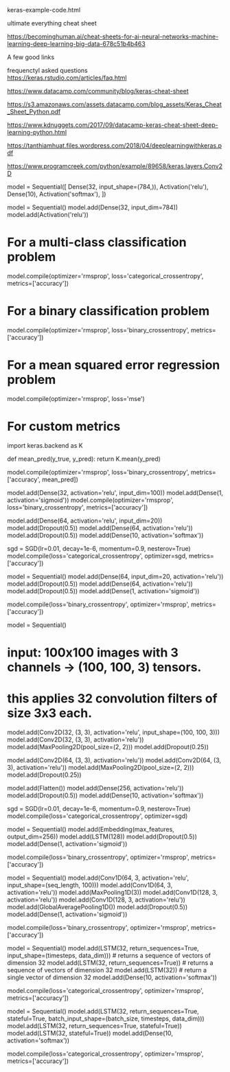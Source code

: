 keras-example-code.html

ultimate everything cheat sheet

https://becominghuman.ai/cheat-sheets-for-ai-neural-networks-machine-learning-deep-learning-big-data-678c51b4b463





A few good links

frequenctyl asked questions  
https://keras.rstudio.com/articles/faq.html

https://www.datacamp.com/community/blog/keras-cheat-sheet


https://s3.amazonaws.com/assets.datacamp.com/blog_assets/Keras_Cheat_Sheet_Python.pdf


https://www.kdnuggets.com/2017/09/datacamp-keras-cheat-sheet-deep-learning-python.html


https://tanthiamhuat.files.wordpress.com/2018/04/deeplearningwithkeras.pdf









https://www.programcreek.com/python/example/89658/keras.layers.Conv2D





















model = Sequential([
    Dense(32, input_shape=(784,)),
    Activation('relu'),
    Dense(10),
    Activation('softmax'),
])





model = Sequential()
model.add(Dense(32, input_dim=784))
model.add(Activation('relu'))




# For a multi-class classification problem

model.compile(optimizer='rmsprop',
             loss='categorical_crossentropy',
              metrics=['accuracy'])


# For a binary classification problem

model.compile(optimizer='rmsprop',
              loss='binary_crossentropy',
              metrics=['accuracy'])





# For a mean squared error regression problem
model.compile(optimizer='rmsprop',
              loss='mse')




# For custom metrics
import keras.backend as K

def mean_pred(y_true, y_pred):
    return K.mean(y_pred)



model.compile(optimizer='rmsprop',
              loss='binary_crossentropy',
              metrics=['accuracy', mean_pred])
              
              
              
  
  
  
model.add(Dense(32, activation='relu', input_dim=100))
model.add(Dense(1, activation='sigmoid'))
model.compile(optimizer='rmsprop',
              loss='binary_crossentropy',
              metrics=['accuracy'])
              
              
              
              
              
              
model.add(Dense(64, activation='relu', input_dim=20))
model.add(Dropout(0.5))
model.add(Dense(64, activation='relu'))
model.add(Dropout(0.5))
model.add(Dense(10, activation='softmax'))

sgd = SGD(lr=0.01, decay=1e-6, momentum=0.9, nesterov=True)
model.compile(loss='categorical_crossentropy',
              optimizer=sgd,
              metrics=['accuracy'])
              
   
   
   
              
model = Sequential()
model.add(Dense(64, input_dim=20, activation='relu'))
model.add(Dropout(0.5))
model.add(Dense(64, activation='relu'))
model.add(Dropout(0.5))
model.add(Dense(1, activation='sigmoid'))

model.compile(loss='binary_crossentropy',
              optimizer='rmsprop',
              metrics=['accuracy'])
              
              
              
              
              
              
model = Sequential()
# input: 100x100 images with 3 channels -> (100, 100, 3) tensors.
# this applies 32 convolution filters of size 3x3 each.
model.add(Conv2D(32, (3, 3), activation='relu', input_shape=(100, 100, 3)))
model.add(Conv2D(32, (3, 3), activation='relu'))
model.add(MaxPooling2D(pool_size=(2, 2)))
model.add(Dropout(0.25))

model.add(Conv2D(64, (3, 3), activation='relu'))
model.add(Conv2D(64, (3, 3), activation='relu'))
model.add(MaxPooling2D(pool_size=(2, 2)))
model.add(Dropout(0.25))

model.add(Flatten())
model.add(Dense(256, activation='relu'))
model.add(Dropout(0.5))
model.add(Dense(10, activation='softmax'))

sgd = SGD(lr=0.01, decay=1e-6, momentum=0.9, nesterov=True)
model.compile(loss='categorical_crossentropy', optimizer=sgd)



model = Sequential()
model.add(Embedding(max_features, output_dim=256))
model.add(LSTM(128))
model.add(Dropout(0.5))
model.add(Dense(1, activation='sigmoid'))

model.compile(loss='binary_crossentropy',
              optimizer='rmsprop',
              metrics=['accuracy'])
              
              
              
model = Sequential()
model.add(Conv1D(64, 3, activation='relu', input_shape=(seq_length, 100)))
model.add(Conv1D(64, 3, activation='relu'))
model.add(MaxPooling1D(3))
model.add(Conv1D(128, 3, activation='relu'))
model.add(Conv1D(128, 3, activation='relu'))
model.add(GlobalAveragePooling1D())
model.add(Dropout(0.5))
model.add(Dense(1, activation='sigmoid'))

model.compile(loss='binary_crossentropy',
              optimizer='rmsprop',
              metrics=['accuracy'])
              
              
              
              
model = Sequential()
model.add(LSTM(32, return_sequences=True,
               input_shape=(timesteps, data_dim)))  # returns a sequence of vectors of dimension 32
model.add(LSTM(32, return_sequences=True))  # returns a sequence of vectors of dimension 32
model.add(LSTM(32))  # return a single vector of dimension 32
model.add(Dense(10, activation='softmax'))

model.compile(loss='categorical_crossentropy',
              optimizer='rmsprop',
              metrics=['accuracy'])
              
              
 
model = Sequential()
model.add(LSTM(32, return_sequences=True, stateful=True,
               batch_input_shape=(batch_size, timesteps, data_dim)))
model.add(LSTM(32, return_sequences=True, stateful=True))
model.add(LSTM(32, stateful=True))
model.add(Dense(10, activation='softmax'))

model.compile(loss='categorical_crossentropy',
              optimizer='rmsprop',
              metrics=['accuracy']) 
 
 
 
 
 
 
 
 
 
 
 
 
 
 
 
 
 
 
 
 
 
 
 
 
 
 
 
 
 
 
 
 
 
 
              
              
              
              
              
              
              
              
              
              
              
              
              
              
              
              
              
              
              
              
              
              
              

